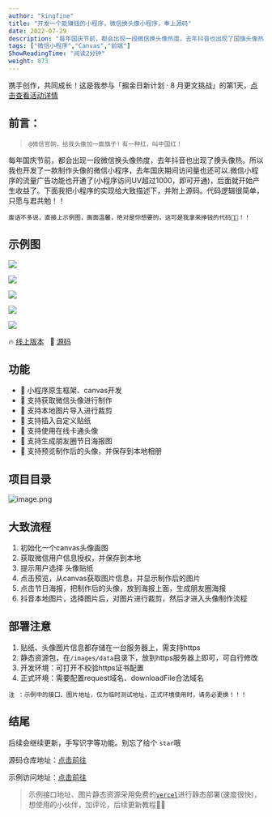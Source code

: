 ```yaml
---
author: "kingfine"
title: "开发一个能赚钱的小程序，微信换头像小程序，奉上源码"
date: 2022-07-29
description: "每年国庆节前，都会出现一段微信换头像热度，去年抖音也出现了国旗头像热。所以我也开发了一款制作头像的微信小程序，去年国庆期间最高日访问量(PV)曾达超过500+.微信小程序的流量广告功能也开通了(小程序"
tags: ["微信小程序","Canvas","前端"]
ShowReadingTime: "阅读2分钟"
weight: 873
---
```

携手创作，共同成长！这是我参与「掘金日新计划 · 8 月更文挑战」的第1天，[点击查看活动详情](https://juejin.cn/post/7123120819437322247 "https://juejin.cn/post/7123120819437322247")

前言：
---

> `@微信官网，给我头像加一面旗子!` `有一种红，叫中国红！`

每年国庆节前，都会出现一段微信换头像热度，去年抖音也出现了换头像热。所以我也开发了一款制作头像的微信小程序，去年国庆期间访问量也还可以.微信小程序的流量广告功能也开通了(小程序访问UV超过1000，即可开通)，后面就开始产生收益了。下面我把小程序的实现给大致描述下，并附上源码。代码逻辑很简单，只愿与君共勉！！

`废话不多说，直接上示例图，画面温馨，绝对是你想要的，这可是我拿来挣钱的代码🙈🙈！！`

示例图
---

![](https://p1-juejin.byteimg.com/tos-cn-i-k3u1fbpfcp/0b3ff3de6b8f41aa9b82846e25da39b2~tplv-k3u1fbpfcp-zoom-in-crop-mark:1512:0:0:0.awebp)

![](https://p6-juejin.byteimg.com/tos-cn-i-k3u1fbpfcp/b077f70f7f3c4574840fb8e1eeedef7f~tplv-k3u1fbpfcp-zoom-in-crop-mark:1512:0:0:0.awebp)

![](https://p1-juejin.byteimg.com/tos-cn-i-k3u1fbpfcp/bf46428bd4254e25be4b5b2ec44390b6~tplv-k3u1fbpfcp-zoom-in-crop-mark:1512:0:0:0.awebp)

![](https://p3-juejin.byteimg.com/tos-cn-i-k3u1fbpfcp/8d9ad5c564114c878d17758352943546~tplv-k3u1fbpfcp-zoom-in-crop-mark:1512:0:0:0.awebp)

![](https://p6-juejin.byteimg.com/tos-cn-i-k3u1fbpfcp/77aee1fa60fe49b29829253041d72cbc~tplv-k3u1fbpfcp-zoom-in-crop-mark:1512:0:0:0.awebp)

🔥 [线上版本](https://link.juejin.cn?target=https%3A%2F%2Fp9-juejin.byteimg.com%2Ftos-cn-i-k3u1fbpfcp%2Fbd5b3ac496ee4904bec64e2c60569742~tplv-k3u1fbpfcp-watermark.image "https://p9-juejin.byteimg.com/tos-cn-i-k3u1fbpfcp/bd5b3ac496ee4904bec64e2c60569742~tplv-k3u1fbpfcp-watermark.image")   🌈 [源码](https://link.juejin.cn?target=https%3A%2F%2Fgithub.com%2Fkingfront%2Fhead-maker-mini "https://github.com/kingfront/head-maker-mini")

功能
--

*   🚀 小程序原生框架、canvas开发
*   💪 支持获取微信头像进行制作
*   💪 支持本地图片导入进行裁剪
*   💪 支持插入自定义贴纸
*   💪 支持使用在线卡通头像
*   💪 支持生成朋友圈节日海报图
*   💪 支持预览制作后的头像，并保存到本地相册

项目目录
----

![image.png](https://p1-juejin.byteimg.com/tos-cn-i-k3u1fbpfcp/08e28ae00efa4579a03ffe3da1a64c13~tplv-k3u1fbpfcp-zoom-in-crop-mark:1512:0:0:0.awebp?)

大致流程
----

1.  初始化一个canvas头像画图
2.  获取微信用户信息授权，并保存到本地
3.  提示用户选择 头像贴纸
4.  点击预览，从canvas获取图片信息，并显示制作后的图片
5.  点击节日海报，把制作后的头像，放到海报上面，生成朋友圈海报
6.  抖音本地图片，选择图片后，对图片进行裁剪，然后才进入头像制作流程

部署注意
----

1.  贴纸、头像图片信息都存储在一台服务器上，需支持https
2.  静态资源包，在`/images/data`目录下，放到https服务器上即可，可自行修改
3.  开发环境：可打开不校验https证书配置
4.  正式环境：需要配置request域名、downloadFile合法域名

`注 ：示例中的接口、图片地址，仅为临时测试地址，正式环境使用时，请务必更换！！！`

结尾
--

后续会继续更新，手写识字等功能。别忘了给个 `star`哦

源码仓库地址：[点击前往](https://link.juejin.cn?target=https%3A%2F%2Fgithub.com%2Fkingfront%2Fhead-maker-mini "https://github.com/kingfront/head-maker-mini")

示例访问地址：[点击前往](https://link.juejin.cn?target=https%3A%2F%2Fp9-juejin.byteimg.com%2Ftos-cn-i-k3u1fbpfcp%2Fbd5b3ac496ee4904bec64e2c60569742~tplv-k3u1fbpfcp-watermark.image "https://p9-juejin.byteimg.com/tos-cn-i-k3u1fbpfcp/bd5b3ac496ee4904bec64e2c60569742~tplv-k3u1fbpfcp-watermark.image")

> 示例接口地址、图片静态资源采用免费的[`vercel`](https://link.juejin.cn?target=https%3A%2F%2Fvercel.com%2F "https://vercel.com/")进行静态部署(速度很快)，想使用的小伙伴，加评论，后续更新教程💪💪